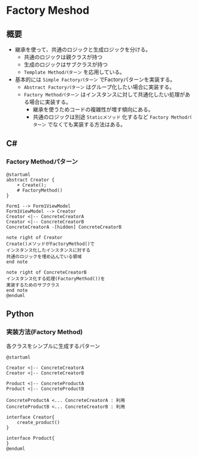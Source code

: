 # Factory Meshod
## 概要
- 継承を使って、共通のロジックと生成ロジックを分ける。
    - 共通のロジックは親クラスが持つ
    - 生成のロジックはサブクラスが持つ
    - `Template Methodパターン` を応用している。
- 基本的には `Simple Factoryパターン` でFactoryパターンを実装する。
    - `Abstract Factoryパターン` はグループ化したい場合に実装する。
    - `Factory Methodパターン` はインスタンスに対して共通化したい処理がある場合に実装する。
        - 継承を使うためコードの複雑性が増す傾向にある。
        - 共通のロジックは別途 `Staticメソッド` 化するなど `Factory Methodパターン` でなくても実装する方法はある。

## C#
### Factory Methodパターン
``` plantuml
@startuml
abstract Creator {
    + Create();
    # FactoryMethod()
}

Form1 --> Form1ViewModel
Form1ViewModel --> Creator
Creator <|-- ConcreteCreatorA
Creator <|-- ConcreteCreatorB
ConcreteCreatorA -[hidden] ConcreteCreatorB

note right of Creator
Create()メソッドがFactoryMethod()で
インスタンス化したインスタンスに対する
共通のロジックを埋め込んでいる領域
end note

note right of ConcreteCreatorB
インスタンス化する処理(FactoryMethod())を
実装するためのサブクラス
end note
@enduml
```

## Python
### 実装方法(Factory Method)
各クラスをシンプルに生成するパターン
```plantuml
@startuml

Creator <|-- ConcreteCreatorA
Creator <|-- ConcreteCreatorB

Product <|-- ConcreteProductA
Product <|-- ConcreteProductB

ConcreteProductA <... ConcreteCreatorA : 利用
ConcreteProductB <... ConcreteCreatorB : 利用

interface Creator{
    create_product()
}

interface Product{
}
@enduml
```
